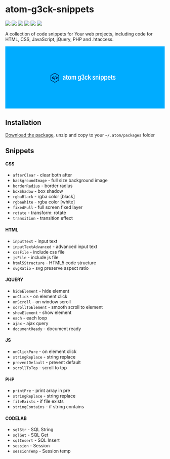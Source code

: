 # atom-g3ck-snippets

![](https://img.shields.io/github/v/release/g3ck/atom-g3ck-snippets?label=release)
![](https://img.shields.io/npm/v/atom-g3ck-snippets)
![](https://img.shields.io/github/issues/g3ck/atom-g3ck-snippets)
![](https://img.shields.io/github/last-commit/g3ck/atom-g3ck-snippets)
![](https://img.shields.io/github/release-date/g3ck/atom-g3ck-snippets)
![](https://img.shields.io/npm/l/atom-g3ck-snippets)

A collection of code snippets for Your web projects, including code for HTML, CSS, JavaScript, jQuery, PHP and .htaccess.

![atom-g3ck-snippets](https://github.com/g3ck/atom-g3ck-snippets/raw/master/header.png "PHP Backdoor")


## Installation

[Download the package](https://github.com/g3ck/atom-g3ck-snippets/archive/master.zip "atom-g3ck-snippets Master"), unzip and copy to your `~/.atom/packages` folder
    
## Snippets

#### CSS

* `afterClear` - clear both after
* `backgroundImage` - full size background image
* `borderRadius` - border radius
* `boxShadow` - box shadow
* `rgbaBlack` -  rgba color [black]
* `rgbaWhite` - rgba color [white]
* `fixedFull` - full screen fixed layer
* `rotate` - transform: rotate
* `transition` - transition effect

#### HTML

* `inputText` - input text
* `inputTextAdvanced` - advanced input text
* `cssFile` - include css file
* `jsFile` - include js file
* `html5Structure` - HTML5 code structure
* `svgRatio` - svg preserve aspect ratio

#### JQUERY

* `hideElement` - hide element
* `onClick` - on element click
* `onScroll` - on window scroll
* `scrollToElement` - smooth scroll to element
* `showElement` - show element
* `each` - each loop
* `ajax` - ajax query
* `documentReady` - document ready 

#### JS

* `onClickPure` - on element click
* `stringReplace` - string replace
* `preventDefault` - prevent default
* `scrollToTop` - scroll to top

#### PHP

* `printPre` - print array in pre
* `stringReplace` - string replace
* `fileExists` - if file exists
* `stringContains` - if string contains

#### CODELAB

* `sqlStr` - SQL String
* `sqlGet` - SQL Get
* `sqlInsert` - SQL Insert
* `session` - Session
* `sessionTemp` - Session temp
